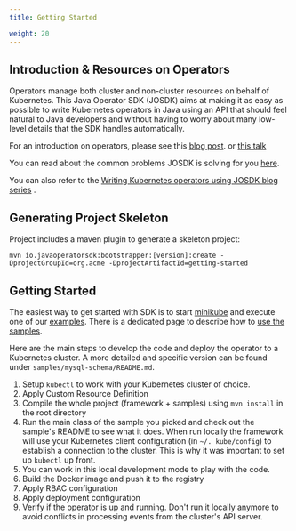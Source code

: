 ```yaml
---
title: Getting Started

weight: 20
---
```


## Introduction & Resources on Operators

Operators manage both cluster and non-cluster resources on behalf of Kubernetes. This Java
Operator SDK (JOSDK) aims at making it as easy as possible to write Kubernetes operators in Java
using an API that should feel natural to Java developers and without having to worry about many
low-level details that the SDK handles automatically.

For an introduction on operators, please see this
[blog post](https://blog.container-solutions.com/kubernetes-operators-explained).
or [this talk](https://www.youtube.com/watch?v=CvftaV-xrB4)

You can read about the common problems JOSDK is solving for you
[here](https://blog.container-solutions.com/a-deep-dive-into-the-java-operator-sdk).

You can also refer to the
[Writing Kubernetes operators using JOSDK blog series](https://developers.redhat.com/articles/2022/02/15/write-kubernetes-java-java-operator-sdk)
.

## Generating Project Skeleton

Project includes a maven plugin to generate a skeleton project:

```shell
mvn io.javaoperatorsdk:bootstrapper:[version]:create -DprojectGroupId=org.acme -DprojectArtifactId=getting-started
```

## Getting Started

The easiest way to get started with SDK is to start
[minikube](https://kubernetes.io/docs/tasks/tools/install-minikube/) and
execute one of our [examples](https://github.com/java-operator-sdk/java-operator-sdk/tree/main/sample-operators).
There is a dedicated page to describe how to [use the samples](/docs/using-samples).

Here are the main steps to develop the code and deploy the operator to a Kubernetes cluster.
A more detailed and specific version can be found under `samples/mysql-schema/README.md`.

1. Setup `kubectl` to work with your Kubernetes cluster of choice.
1. Apply Custom Resource Definition
1. Compile the whole project (framework + samples) using `mvn install` in the root directory
1. Run the main class of the sample you picked and check out the sample's README to see what it
   does. When run locally the framework will use your Kubernetes client configuration (in `~/.
   kube/config`) to establish a connection to the cluster. This is why it was important to set
   up `kubectl` up front.
1. You can work in this local development mode to play with the code.
1. Build the Docker image and push it to the registry
1. Apply RBAC configuration
1. Apply deployment configuration
1. Verify if the operator is up and running. Don't run it locally anymore to avoid conflicts in
   processing events from the cluster's API server.



